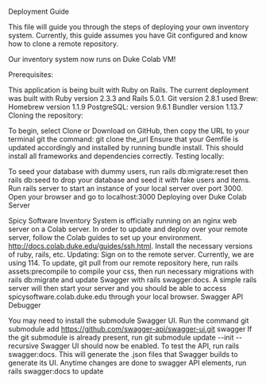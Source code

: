Deployment Guide

This file will guide you through the steps of deploying your own inventory system. Currently, this guide assumes you have Git configured and know how to clone a remote repository.

Our inventory system now runs on Duke Colab VM!

Prerequisites:

This application is being built with Ruby on Rails. The current deployment was built with Ruby version 2.3.3 and Rails 5.0.1.
Git version 2.8.1 used
Brew: Homebrew version 1.1.9
PostgreSQL: version 9.6.1
Bundler version 1.13.7
Cloning the repository:

To begin, select Clone or Download on GitHub, then copy the URL to your terminal git the command: git clone the_url
Ensure that your Gemfile is updated accordingly and installed by running bundle install. This should install all frameworks and dependencies correctly.
Testing locally:

To seed your database with dummy users, run rails db:migrate:reset then rails db:seed to drop your database and seed it with fake users and items.
Run rails server to start an instance of your local server over port 3000.
Open your browser and go to localhost:3000
Deploying over Duke Colab Server

Spicy Software Inventory System is officially running on an nginx web server on a Colab server.
In order to update and deploy over your remote server, follow the Colab guides to set up your environment. http://docs.colab.duke.edu/guides/ssh.html. Install the necessary versions of ruby, rails, etc.
Updating:
Sign on to the remote server. Currently, we are using 114. To update, git pull from our remote repository here, run rails assets:precompile to compile your css, then run necessary migrations with rails db:migrate and update Swagger with rails swagger:docs. A simple rails server will then start your server and you should be able to access spicysoftware.colab.duke.edu through your local browser.
Swagger API Debugger

You may need to install the submodule Swagger UI.
Run the command git submodule add https://github.com/swagger-api/swagger-ui.git swagger
If the git submodule is already present, run git submodule update --init --recursive
Swagger UI should now be enabled.
To test the API, run rails swagger:docs. This will generate the .json files that Swagger builds to generate its UI.
Anytime changes are done to swagger API elements, run rails swagger:docs to update
